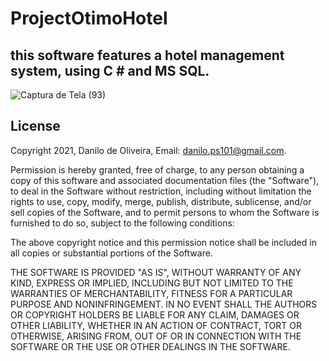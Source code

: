 # ProjectOtimoHotel

## this software features a hotel management system, using C # and MS SQL.

![Captura de Tela (93)](https://user-images.githubusercontent.com/66622726/116330821-b0588b00-a7a4-11eb-9e2a-7f5a1b204ca7.png)


## License

Copyright 2021, Danilo de Oliveira, Email: danilo.ps101@gmail.com.

Permission is hereby granted, free of charge, to any person obtaining a copy of this software and associated documentation files (the "Software"), to deal in the Software without restriction, including without limitation the rights to use, copy, modify, merge, publish, distribute, sublicense, and/or sell copies of the Software, and to permit persons to whom the Software is furnished to do so, subject to the following conditions:

The above copyright notice and this permission notice shall be included in all copies or substantial portions of the Software.

THE SOFTWARE IS PROVIDED "AS IS", WITHOUT WARRANTY OF ANY KIND, EXPRESS OR IMPLIED, INCLUDING BUT NOT LIMITED TO THE WARRANTIES OF MERCHANTABILITY, FITNESS FOR A PARTICULAR PURPOSE AND NONINFRINGEMENT. IN NO EVENT SHALL THE AUTHORS OR COPYRIGHT HOLDERS BE LIABLE FOR ANY CLAIM, DAMAGES OR OTHER LIABILITY, WHETHER IN AN ACTION OF CONTRACT, TORT OR OTHERWISE, ARISING FROM, OUT OF OR IN CONNECTION WITH THE SOFTWARE OR THE USE OR OTHER DEALINGS IN THE SOFTWARE.
